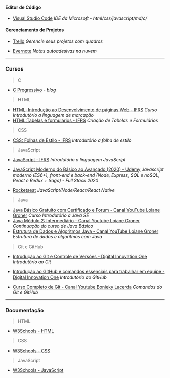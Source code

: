 
#### Editor de Código

*  [Visual Studio Code](https://code.visualstudio.com/download "Grátis") _IDE da Microsoft - html/css/javascript/md/c/_



#### Gerenciamento de Projetos

* [Trello](https://www.trello.com/ "Grátis/Pago") _Gerencie seus projetos com quadros_

* [Evernote](https://evernote.com/intl/pt-br "Grátis/Pago") _Notas autoadesivas na nuvem_

***
### Cursos

>C
*  [C Progressivo](https://www.cprogressivo.net/ "Grátis") - _blog_


>HTML
* [HTML: Introdução ao Desenvolvimento de páginas Web - IFRS](https://moodle.ifrs.edu.br/course/view.php?id=2007 "Grátis") _Curso Introdutório a linguagem de marcação_
* [HTML:Tabelas e formulários - IFRS](https://moodle.ifrs.edu.br/course/view.php?id=1979 "Grátis") _Criação de Tabelas e Formulários_

>CSS
* [CSS: Folhas de Estilo - IFRS](https://moodle.ifrs.edu.br/course/view.php?id=1978 "Grátis") _Introdutório a folha de estilo_


>JavaScript
* [JavaScript - IFRS](https://moodle.ifrs.edu.br/course/view.php?id=2006 "Grátis") _Introdutório a linguagem JavaScript_

* [JavaScript Moderno do Básico ao Avançado (2020) - Udemy](https://www.udemy.com/share/1026xaB0UfcF5XRHo=/ "Pago") _Javascript moderno (ES6+), front-end e back-end (Node, Express, SQL e noSQL, React e Redux + Saga) - Full Stack 2020_

* [Rocketseat](https://skylab.rocketseat.com.br/journey/starter "Grátis") _JavaScript/Node/React/React Native_

>Java
* [Java Básico Gratuito com Certificado e Forum - Canal YouTube Loiane Groner](https://www.youtube.com/playlist?list=PLGxZ4Rq3BOBq0KXHsp5J3PxyFaBIXVs3r "Grátis") _Curso Introdutório a Java SE_
* [Java Módulo 2: Intermediário - Canal Youtube Loiane Groner](https://www.youtube.com/playlist?list=PLGxZ4Rq3BOBoqYyFWOV_YbfBW80YGAGEI "Grátis") _Continuação do curso de Java Básico_ 
* [Estrutura de Dados e Algoritmos Java - Canal YouTube Loiane Groner](https://www.youtube.com/playlist?list=PLGxZ4Rq3BOBrgumpzz-l8kFMw2DLERdxi "Grátis") _Estrutura de dados e algoritmos com Java_

>Git e GitHub
* [Introdução ao Git e Controle de Versões - Digital Innovation One](https://web.digitalinnovation.one/course/introducao-ao-git-e-controle-de-versoes/learning/42bf37cc-ed9c-4cee-ade4-d822f6a99f82/ "Grátis") _Introdutório ao Git_

* [Introdução ao GitHub e comandos essenciais para trabalhar em equipe - Digital Innovation One](https://web.digitalinnovation.one/course/introducao-ao-github-e-comandos-essenciais-para-trabalhar-em-equipe/learning/6407ce79-a7c1-4305-8be2-94082edc2049/) _Introdutório ao GitHub_

* [Curso Completo de Git - Canal Youtube Bonieky Lacerda](https://www.youtube.com/watch?v=OuOb1_qADBQ&t=708s "Grátis") _Comandos do Git e GitHub_


***
### Documentação
>HTML 
* [W3Schools - HTML](https://www.w3schools.com/html/default.asp) 

>CSS
* [W3Schools - CSS](https://www.w3schools.com/css/default.asp)

>JavaScript
* [W3Schools - JavaScript](https://www.w3schools.com/js/default.asp)
